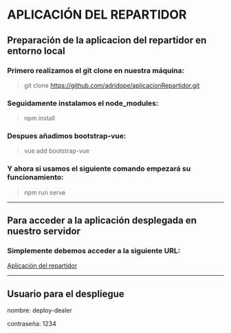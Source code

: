 # APLICACIÓN DEL REPARTIDOR

## Preparación de la aplicacion del repartidor en entorno local

### Primero realizamos el git clone en nuestra máquina:

>git clone https://github.com/adridope/aplicacionRepartidor.git

### Seguidamente instalamos el node_modules:

>npm install

### Despues añadimos bootstrap-vue:

>vue add bootstrap-vue

### Y ahora si usamos el siguiente comando empezará su funcionamiento:

>npm run serve

***

## Para acceder a la aplicación desplegada en nuestro servidor

### Simplemente debemos acceder a la siguiente URL:

[Aplicación del repartidor](http://reparto.g03.batoilogic.es/)

***

## Usuario para el despliegue

<p>nombre: deploy-dealer</p>
<p>contraseña: 1234</p>
